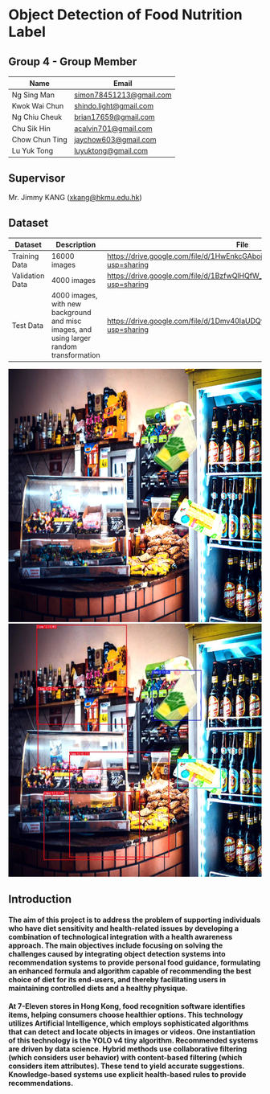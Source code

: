 # Object Detection of Food Nutrition Label

## Group 4 - Group Member
| Name | Email |
| --- | --- |
| Ng Sing Man | simon78451213@gmail.com |
| Kwok Wai Chun | shindo.light@gmail.com |
| Ng Chiu Cheuk | brian17659@gmail.com |
| Chu Sik Hin | acalvin701@gmail.com |
| Chow Chun Ting | jaychow603@gmail.com |
| Lu Yuk Tong | luyuktong@gmail.com |

## Supervisor
Mr. Jimmy KANG (xkang@hkmu.edu.hk)

## Dataset
| Dataset | Description | File | 
| -- | -- | -- |
| Training Data | 16000 images | https://drive.google.com/file/d/1HwEnkcGAbojyMBAgjtRsdpl2rs51Th5U/view?usp=sharing |
| Validation Data | 4000 images | https://drive.google.com/file/d/1BzfwQlHQfW_jAZRO3ChEZ9s40h-5y5FD/view?usp=sharing |
| Test Data | 4000 images, with new background and misc images, and using larger random transformation | https://drive.google.com/file/d/1Dmv40IaUDQy5ZXNWBbU7BXkPswlhlx7J/view?usp=sharing |

![sample input image](https://github.com/LutherYTT/COMPS461F_Data-Science-Project/blob/main/assets/images/input.png)
![detection output](https://github.com/LutherYTT/COMPS461F_Data-Science-Project/blob/main/assets/images/output.jpg)
## Introduction
#### The aim of this project is to address the problem of supporting individuals who have diet sensitivity and health-related issues by developing a combination of technological integration with a health awareness approach. The main objectives include focusing on solving the challenges caused by integrating object detection systems into recommendation systems to provide personal food guidance, formulating an enhanced formula and algorithm capable of recommending the best choice of diet for its end-users, and thereby facilitating users in maintaining controlled diets and a healthy physique. 
#### At 7-Eleven stores in Hong Kong, food recognition software identifies items, helping consumers choose healthier options. This technology utilizes Artificial Intelligence, which employs sophisticated algorithms that can detect and locate objects in images or videos. One instantiation of this technology is the YOLO v4 tiny algorithm. Recommended systems are driven by data science. Hybrid methods use collaborative filtering (which considers user behavior) with content-based filtering (which considers item attributes). These tend to yield accurate suggestions. Knowledge-based systems use explicit health-based rules to provide recommendations. 

